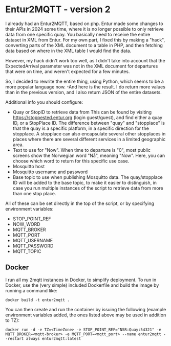 # Entur2MQTT - version 2

I already had an Entur2MQTT, based on php. Entur made some changes to their APIs in 2024 some time, where it is no longer possible to only retrieve data from one specific quay. You basically need to receive the entire dataset in XML from Entur. For my own part, I fixed this by making a "hack", converting parts of the XML document to a table in PHP, and then fetching data based on where in the XML table I would find the data.

However, my hack didn't work too well, as I didn't take into account that the ExpectedArrival parameter was not in the XML document for departures that were on time, and weren't expected for a few minutes.

So, I decided to rewrite the entire thing, using Python, which seems to be a more popular language now. -And here is the result. I do return more values than in the previous version, and I also return JSON of the entire datasets.

Additional info you should configure:

- Quay or StopID to retrieve data from This can be found by visiting https://stoppested.entur.org (login guest/guest), and find either a quay ID, or a StopPlace ID. The difference between "quay" and "stopplace" is that the quay is a specific platform, in a specific direction for the stopplace. A stopplace can also encapsulate several other stopplaces in places where there are several different services in a limited geographic area.
- Text to use for "Now". When time to departure is "0", most public screens show the Norwegian word "Nå", meaning "Now". Here, you can choose which word to return for this specific use case.
- Mosquitto host
- Mosquitto username and password
- Base topic to use when publishing Mosquitto data. The quay/stopplace ID will be added to the base topic, to make it easier to distinguish, in case you run multiple instances of the script to retrieve data from more than one stop place.

All of these can be set directly in the top of the script, or by specifying environment variables:

- STOP_POINT_REF
- NOW_WORD
- MQTT_BROKER
- MQTT_PORT
- MQTT_USERNAME
- MQTT_PASSWORD
- MQTT_TOPIC


## Docker
I run all my <API>2mqtt instances in Docker, to simplify deployment. 
To run in Docker, use the (very simple) included Dockerfile and build the image by running a command like:

```
docker build -t entur2mqtt .
```

You can then create and run the container by issuing the following (example environment variables added, the ones listed above may be used in addition to TZ):

```
docker run -d -e TZ=<TimeZone> -e STOP_POINT_REF="NSR:Quay:54321" -e MQTT_BROKER=<mqtt-broker> -e MQTT_PORT=<mqtt_port> --name entur2mqtt --restart always entur2mqtt:latest
```
